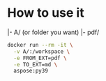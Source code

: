 # How to use it

|- A/ (or folder you want)
  |- pdf/

```sh
docker run --rm -it \
  -v A/:/workspace \
  -e FROM_EXT=pdf \
  -e TO_EXT=md \
  aspose:py39
```
